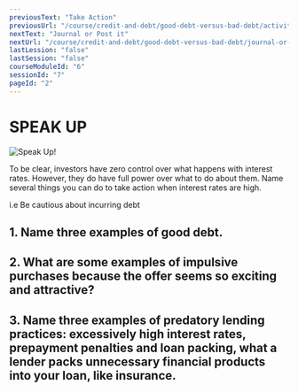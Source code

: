 ```yaml
---
previousText: "Take Action"
previousUrl: "/course/credit-and-debt/good-debt-versus-bad-debt/activities"
nextText: "Journal or Post it"
nextUrl: "/course/credit-and-debt/good-debt-versus-bad-debt/journal-or-post-it"
lastLession: "false"
lastSession: "false"
courseModuleId: "6"
sessionId: "7"
pageId: "2"
---
```



# SPEAK UP

![Speak Up!](/assets/img/lets-talk-about-it.png)

To be clear, investors have zero control over what happens with interest rates. However, they do have full power over what to do about them. Name several things you can do to take action when interest rates are high.

i.e Be cautious about incurring debt

## 1. Name three examples of good debt.

<sparkle-feed-post assignment-name="Name three examples of good debt." ></sparkle-feed-post>

## 2. What are some examples of impulsive purchases because the offer seems so exciting and attractive?

<sparkle-feed-post assignment-name="What are some examples of impulsive purchases because the offer seems so exciting and attractive?" ></sparkle-feed-post>

## 3. Name three examples of predatory lending practices: excessively high interest rates, prepayment penalties and loan packing, what a lender packs unnecessary financial products into your loan, like insurance.

<sparkle-feed-post assignment-name="Name three examples of predatory lending practices: excessively high interest rates, prepayment penalties and loan packing, what a lender packs unnecessary financial products into your loan, like insurance." ></sparkle-feed-post>

